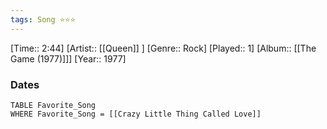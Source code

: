 ```yaml
---
tags: Song ⭐⭐⭐ 
---
```

[Time:: 2:44]
[Artist:: [[Queen]] ]
[Genre:: Rock]
[Played:: 1]
[Album:: [[The Game (1977)]]]
[Year:: 1977]
### Dates
````dataview
TABLE Favorite_Song
WHERE Favorite_Song = [[Crazy Little Thing Called Love]]
````